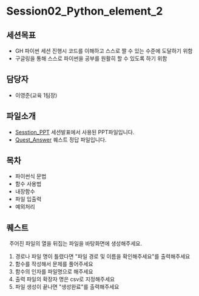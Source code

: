 Session02_Python_element_2
===

세션목표
---
 - GH 파이썬 세션 진행시 코드를 이해하고 스스로 짤 수 있는 수준에 도달하기 위함
 - 구글링을 통해 스스로 파이썬을 공부를 원활히 할 수 있도록 하기 위함

담당자
---
 - 이영준(교육 1팀장)

파일소개
---
   
 - [Sesstion_PPT](./Session02_Python_element_2.pdf) 세션발표에서 사용된 PPT파일입니다.
 - [Quest_Answer](./Session02_Quest_answer_2.py) 퀘스트 정답 파일입니다.


목차
---
   
 - 파이썬식 문법
 - 함수 사용법
 - 내장함수 
 - 파일 입출력
 - 예외처리
 
 
퀘스트
---
   
주어진 파일의 열을 뒤집는 파일을 바탕화면에 생성해주세요.
 1. 경로나 파일 명이 틀렸다면 "파일 경로 및 이름을 확인해주세요"를 출력해주세요
 2. 함수를 작성해서 문제를 풀어주세요
 3. 함수의 인자를 파일명으로 해주세요
 4. 출력 파일의 확장자 명은 csv로 지정해주세요
 5. 파일 생성이 끝나면 "생성완료"를 출력해주세요



